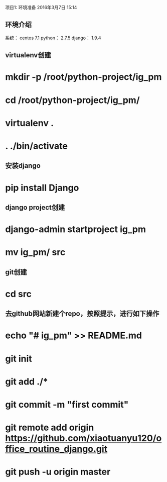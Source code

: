项目1: 环境准备
2016年3月7日
15:14
 
## 环境介绍
系统： centos 7.1
python： 2.7.5
django： 1.9.4 
 
## virtualenv创建
# mkdir -p /root/python-project/ig_pm
# cd /root/python-project/ig_pm/
# virtualenv .
# . ./bin/activate 
 
## 安装django
# pip install Django 
 
## django project创建
# django-admin startproject ig_pm
# mv ig_pm/ src 
 
## git创建
# cd src
## 去github网站新建个repo，按照提示，进行如下操作
# echo "# ig_pm" >> README.md
# git init
# git add ./*
# git commit -m "first commit"
# git remote add origin https://github.com/xiaotuanyu120/office_routine_django.git 
# git push -u origin master
